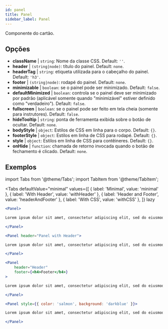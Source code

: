 ```yaml
---
id: panel 
title: Panel
sidebar_label: Panel
---
```


Componente do cartão.

## Opções

* __className__ | `string`: Nome da classe CSS. Default: `''`.
* __header__ | `(string|node)`: título do painel. Default: `none`.
* __headerTag__ | `string`: etiqueta utilizada para o cabeçalho do painel. Default: `'h3'`.
* __footer__ | `(string|node)`: rodapé do painel. Default: `none`.
* __minimizable__ | `boolean`: se o painel pode ser minimizado. Default: `false`.
* __defaultMinimized__ | `boolean`: controla se o painel deve ser minimizado por padrão (aplicável somente quando "minimizável" estiver definido como "verdadeiro"). Default: `false`.
* __fullscreen__ | `boolean`: se o painel pode ser feito em tela cheia (somente para instrutores). Default: `false`.
* __hideTooltip__ | `string`: ponta de ferramenta exibida sobre o botão de ocultar. Default: `none`.
* __bodyStyle__ | `object`: Estilos de CSS em linha para o corpo. Default: `{}`.
* __footerStyle__ | `object`: Estilos em linha de CSS para rodapé. Default: `{}`.
* __style__ | `object`: Estilos em linha de CSS para contêineres. Default: `{}`.
* __onHide__ | `function`: chamada de retorno invocada quando o botão de fechamento é clicado. Default: `none`.


## Exemplos

import Tabs from '@theme/Tabs';
import TabItem from '@theme/TabItem';

<Tabs
    defaultValue="minimal"
    values={[
        { label: 'Minimal', value: 'minimal' },
        { label: 'With Header', value: 'withHeader' },
        { label: 'Header and Footer', value: 'headerAndFooter' },
        { label: 'With CSS', value: 'withCSS' },
    ]}
    lazy
>

<TabItem value="minimal">

```jsx live
<Panel>

Lorem ipsum dolor sit amet, consectetur adipiscing elit, sed do eiusmod tempor incididunt ut labore et dolore magna aliqua. Ut enim ad minim veniam, quis nostrud exercitation ullamco laboris nisi ut aliquip ex ea commodo consequat. Duis aute irure dolor in reprehenderit in voluptate velit esse cillum dolore eu fugiat nulla pariatur. Excepteur sint occaecat cupidatat non proident, sunt in culpa qui officia deserunt mollit anim id est laborum.

</Panel>
```

</TabItem>

<TabItem value="withHeader">

```jsx live
<Panel header="Panel with Header">

Lorem ipsum dolor sit amet, consectetur adipiscing elit, sed do eiusmod tempor incididunt ut labore et dolore magna aliqua. Ut enim ad minim veniam, quis nostrud exercitation ullamco laboris nisi ut aliquip ex ea commodo consequat. Duis aute irure dolor in reprehenderit in voluptate velit esse cillum dolore eu fugiat nulla pariatur. Excepteur sint occaecat cupidatat non proident, sunt in culpa qui officia deserunt mollit anim id est laborum.

</Panel>
```

</TabItem>

<TabItem value="headerAndFooter">

```jsx live
<Panel 
    header="Header" 
    footer={<h4>Footer</h4>}
>

Lorem ipsum dolor sit amet, consectetur adipiscing elit, sed do eiusmod tempor incididunt ut labore et dolore magna aliqua. Ut enim ad minim veniam, quis nostrud exercitation ullamco laboris nisi ut aliquip ex ea commodo consequat. Duis aute irure dolor in reprehenderit in voluptate velit esse cillum dolore eu fugiat nulla pariatur. Excepteur sint occaecat cupidatat non proident, sunt in culpa qui officia deserunt mollit anim id est laborum.

</Panel>
```

</TabItem>

<TabItem value="withCSS">

```jsx live
<Panel style={{ color: 'salmon', background: 'darkblue' }}>

Lorem ipsum dolor sit amet, consectetur adipiscing elit, sed do eiusmod tempor incididunt ut labore et dolore magna aliqua. Ut enim ad minim veniam, quis nostrud exercitation ullamco laboris nisi ut aliquip ex ea commodo consequat. Duis aute irure dolor in reprehenderit in voluptate velit esse cillum dolore eu fugiat nulla pariatur. Excepteur sint occaecat cupidatat non proident, sunt in culpa qui officia deserunt mollit anim id est laborum.

</Panel>
```

</TabItem>

</Tabs>
